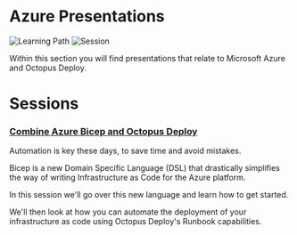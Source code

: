 # Azure Presentations

![Learning Path](https://img.shields.io/badge/Community%20Presentations-Azure-fe5e00?logo=octopus%20deploy) ![Session](https://img.shields.io/badge/🗣️Sessions-1-31c754)

Within this section you will find presentations that relate to Microsoft Azure and Octopus Deploy. 

# Sessions

### [Combine Azure Bicep and Octopus Deploy](https://github.com/OctopusDeployCommunity/Presentations/tree/main/Azure/AzureBicep)

Automation is key these days, to save time and avoid mistakes.

Bicep is a new Domain Specific Language (DSL) that drastically simplifies the way of writing Infrastructure as Code for the Azure platform.

In this session we'll go over this new language and learn how to get started.

We'll then look at how you can automate the deployment of your infrastructure as code using Octopus Deploy's Runbook capabilities.